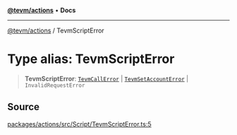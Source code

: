 [**@tevm/actions**](../README.md) • **Docs**

***

[@tevm/actions](../globals.md) / TevmScriptError

# Type alias: TevmScriptError

> **TevmScriptError**: [`TevmCallError`](TevmCallError.md) \| [`TevmSetAccountError`](TevmSetAccountError.md) \| `InvalidRequestError`

## Source

[packages/actions/src/Script/TevmScriptError.ts:5](https://github.com/evmts/tevm-monorepo/blob/main/packages/actions/src/Script/TevmScriptError.ts#L5)

